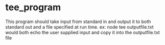 tee_program
===========

This program should take input from standard in and output it to both standard out and a file specified at run time. ex: node tee outputfile.txt would both echo the user supplied input and copy it into the outputfile.txt file
